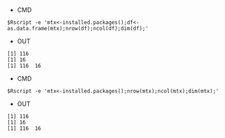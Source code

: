 - CMD

```
$Rscript -e 'mtx<-installed.packages();df<-as.data.frame(mtx);nrow(df);ncol(df);dim(df);'
```

- OUT

```
[1] 116
[1] 16
[1] 116  16
```


- CMD

```
$Rscript -e 'mtx<-installed.packages();nrow(mtx);ncol(mtx);dim(mtx);'
```

- OUT

```
[1] 116
[1] 16
[1] 116  16
```
